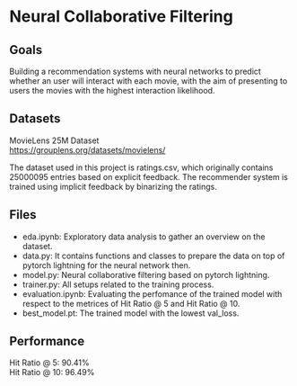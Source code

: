 # Neural Collaborative Filtering 

## Goals
Building a recommendation systems with neural networks to predict whether an user will interact with each movie, with the aim of presenting to users the movies with the highest interaction likelihood.

## Datasets
MovieLens 25M Dataset <br />
<https://grouplens.org/datasets/movielens/> <br />

The dataset used in this project is ratings.csv, which originally contains 25000095 entries based on explicit feedback. The recommender system is trained using implicit feedback by binarizing the ratings.

## Files
* eda.ipynb: Exploratory data analysis to gather an overview on the dataset. <br />
* data.py: It contains functions and classes to prepare the data on top of pytorch lightning for the neural network then. <br />
* model.py: Neural collaborative filtering based on pytorch lightning. <br />
* trainer.py: All setups related to the training process. <br />
* evaluation.ipynb: Evaluating the perfomance of the trained model with respect to the metrices of Hit Ratio @ 5 and Hit Ratio @ 10. <br />
* best_model.pt: The trained model with the lowest val_loss. <br />

## Performance
Hit Ratio @ 5: 90.41% <br />
Hit Ratio @ 10: 96.49% <br />
